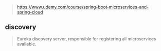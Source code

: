 > https://www.udemy.com/course/spring-boot-microservices-and-spring-cloud

## discovery
> Eureka discovery server, responsible for registering all microservices available.